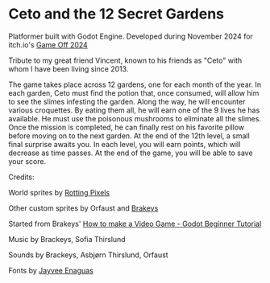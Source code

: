 # Ceto and the 12 Secret Gardens
Platformer built with Godot Engine.
Developed during November 2024 for itch.io's [Game Off 2024](https://itch.io/jam/game-off-2024)

Tribute to my great friend Vincent, known to his friends as "Ceto" with whom I have been living since 2013.

The game takes place across 12 gardens, one for each month of the year.
In each garden, Ceto must find the potion that, once consumed, will allow him to see the slimes infesting the garden. Along the way, he will encounter various croquettes. By eating them all, he will earn one of the 9 lives he has available.
He must use the poisonous mushrooms to eliminate all the slimes. Once the mission is completed, he can finally rest on his favorite pillow before moving on to the next garden.
At the end of the 12th level, a small final surprise awaits you.
In each level, you will earn points, which will decrease as time passes. At the end of the game, you will be able to save your score.

Credits:

World sprites by [Rotting Pixels](https://rottingpixels.itch.io/four-seasons-platformer-tileset-16x16free)

Other custom sprites by Orfaust and [Brakeys](https://brackeysgames.itch.io/brackeys-platformer-bundle)

Started from Brakeys' [How to make a Video Game - Godot Beginner Tutorial](https://www.youtube.com/watch?v=LOhfqjmasi0)

Music by Brackeys, Sofia Thirslund

Sounds by Brackeys, Asbjørn Thirslund, Orfaust

Fonts by [Jayvee Enaguas](https://www.dafont.com/pixel-operator.font)

